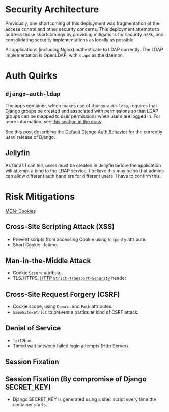 # Security Architecture

Previously, one shortcoming of this deployment was fragmentation of the
access control and other security concerns. This deployment attempts to
address those shortcomings by providing mitigations for security risks, and
consolidating security implementations as locally as possible.

All applications (including Nginx) authenticate to LDAP currently. The LDAP
implementation is OpenLDAP, with `slapd` as the daemon.

# Auth Quirks

## `django-auth-ldap`

The apps container, which makes use of `django-auth-ldap`, requires that Django
groups be created and associated with permissions so that LDAP groups can be
mapped to user permissions when users are logged in. For more information, see
[this section in the docs](https://django-auth-ldap.readthedocs.io/en/latest/permissions.html#using-groups-directly).

See this post describing the [Default Django Auth Behavior](
https://docs.djangoproject.com/en/3.2/topics/auth/default/) for the currently
used release of Django.

## Jellyfin

As far as I can tell, users must be created in Jellyfin before the application
will attempt a bind to the LDAP service. I believe this may be so that admins
can allow different auth handlers for different users. I have to confirm this.

# Risk Mitigations

[MDN: Cookies](https://developer.mozilla.org/en-US/docs/Web/HTTP/Cookies)
## Cross-Site Scripting Attack (XSS)
* Prevent scripts from accessing Cookie using `httponly` attribute.
* Short Cookie lifetime.

## Man-in-the-Middle Attack
* Cookie `Secure` attribute.
* TLS/HTTPS, [HTTP `Strict-Transport-Security`](
  https://developer.mozilla.org/en-US/docs/Glossary/HSTS) header

## Cross-Site Request Forgery (CSRF)
* Cookie scope, using `Domain` and `Path` attributes.
* `SameSite=Strict` to prevent a particular kind of CSRF attack.

## Denial of Service
* `fail2ban`
* Timed wait between failed login attempts (Http Server)

## Session Fixation

## Session Fixation (By compromise of Django SECRET_KEY)
* Django SECRET_KEY is generated using a shell script every time the container
  starts.

